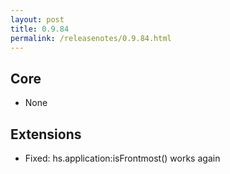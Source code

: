 ```yaml
---
layout: post
title: 0.9.84
permalink: /releasenotes/0.9.84.html
---
```


## Core

  * None

## Extensions

  * Fixed: hs.application:isFrontmost() works again
